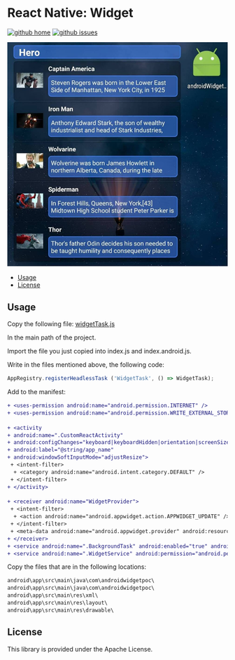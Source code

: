# React Native: Widget

[![github home](https://img.shields.io/badge/gaetanozappi-react--native--widget--listview-blue.svg?style=flat)](https://github.com/gaetanozappi/react-native-widget-listview)
[![github issues](https://img.shields.io/github/issues/gaetanozappi/react-native-widget-listview.svg?style=flat)](https://github.com/gaetanozappi/react-native-widget-listview/issues)

![PNG](screenshot/screen.jpeg)

-   [Usage](#usage)
-   [License](#license)


## Usage

Copy the following file:
[widgetTask.js](widgetTask.js)

In the main path of the project.

Import the file you just copied into index.js and index.android.js.

Write in the files mentioned above, the following code:
```javascript
AppRegistry.registerHeadlessTask ('WidgetTask', () => WidgetTask);
```

Add to the manifest:

```diff
+ <uses-permission android:name="android.permission.INTERNET" />
+ <uses-permission android:name="android.permission.WRITE_EXTERNAL_STORAGE" />

+ <activity
+ android:name=".CustomReactActivity"
+ android:configChanges="keyboard|keyboardHidden|orientation|screenSize"
+ android:label="@string/app_name"
+ android:windowSoftInputMode="adjustResize">
 + <intent-filter>
  + <category android:name="android.intent.category.DEFAULT" />
 + </intent-filter>
+ </activity>

+ <receiver android:name="WidgetProvider">
 + <intent-filter>
  + <action android:name="android.appwidget.action.APPWIDGET_UPDATE" />
 + </intent-filter>
 + <meta-data android:name="android.appwidget.provider" android:resource="@xml/widgetprovider" />
+ </receiver>
+ <service android:name=".BackgroundTask" android:enabled="true" android:label="BackgroundAdd" />
+ <service android:name=".WidgetService" android:permission="android.permission.BIND_REMOTEVIEWS" />
```

Copy the files that are in the following locations:
```diff
android\app\src\main\java\com\androidwidgetpoc\
android\app\src\main\java\com\androidwidgetpoc\
android\app\src\main\res\xml\
android\app\src\main\res\layout\
android\app\src\main\res\drawable\
```

## License
This library is provided under the Apache License.
